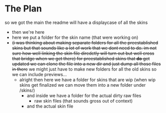 # The Plan
so we got the main
the readme will have a displaycase of all the skins
- then we're here
- here we put a folder for the skin name (that were working on)
- ~~(i was thinking about making separate folders for all the preestablished skins but that sounds like a lot of work that we dont need to do. im not sure how well linking the skin file diredctly will turn out but well cross that bridge when we get there) for preestablished skins that __do__ get updated we can clone the file into a new dir and just dump all those files in there~~ we might just have to make new folders for all the old skins so we can include previews...
  - alright then here we have a folder for skins that are wip (when wip skins get finalized we can move them into a new folder under /skins/)
    - and inside we have a folder for the actual dirty raw files
      - raw skin files (that sounds gross out of context)
    - and the actual skin file
